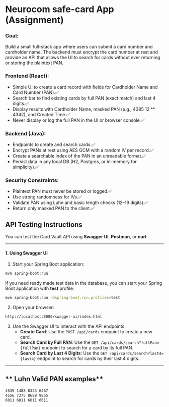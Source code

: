 # Neurocom safe-card App (Assignment)


### **Goal:**

Build a small full-stack app where users can submit a card number and cardholder name. The backend must encrypt the card number at rest and provide an API that allows the UI to search for cards without ever returning or storing the plaintext PAN.



### Frontend (React):

* Simple UI to create a card record with fields for Cardholder Name and Card Number (PAN).✅
* Search bar to find existing cards by full PAN (exact match) and last 4 digits.✅
* Display results with Cardholder Name, masked PAN (e.g., 4385 12 ** 4342), and Created Time.✅
* Never display or log the full PAN in the UI or browser console.✅

### Backend (Java):

* Endpoints to create and search cards.✅
* Encrypt PANs at rest using AES GCM with a random IV per record.✅
* Create a searchable index of the PAN in an unreadable format.✅
* Persist data in any local DB (H2, Postgres, or in-memory for simplicity).✅

### Security Constraints:

* Plaintext PAN must never be stored or logged.✅
* Use strong randomness for IVs.✅
* Validate PAN using Luhn and basic length checks (12–19 digits).✅
* Return only masked PAN to the client.✅



## **API Testing Instructions**

You can test the Card Vault API using **Swagger UI**, **Postman**, or **curl**.

---

#### **1. Using Swagger UI**

1. Start your Spring Boot application:

```bash
mvn spring-boot:run
```

If you need ready made test data in the database, you can start your Spring Boot application with **test** profile:

```bash
mvn spring-boot:run -Dspring-boot.run.profiles=test
```

2. Open your browser:

```bash
http://localhost:8080/swagger-ui/index.html
```


3. Use the Swagger UI to interact with the API endpoints:
   - **Create Card**: Use the `POST /api/cards` endpoint to create a new card.
   - **Search Card by Full PAN**: Use the `GET /api/cards/search?fullPan={fullPan}` endpoint to search for a card by its full PAN.
   - **Search Card by Last 4 Digits**: Use the `GET /api/cards/search?last4={last4}` endpoint to search for cards by their last 4 digits.


---

## ** Luhn Valid PAN examples**
```bash
4539 1488 0343 6467
4556 7375 8689 9855
6011 6011 6011 6611
```

